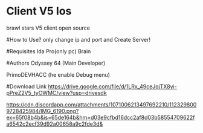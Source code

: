 # Client V5 Ios

brawl stars V5 client open source



#How to Use?
only change ip and port
and Create Server!




#Requisites
Ida Pro(only pc)
Brain





#Authors
Odyssey 64 (Main Developer)

PrimoDEVHACC (he enable Debug menu)




#Download Link
https://drive.google.com/file/d/1LRx_49ceJqjTX8yi-pPreZ2V5_tyOWMC/view?usp=drivesdk




https://cdn.discordapp.com/attachments/1071006213497692210/1123298009728425984/IMG_6190.png?ex=65f08b4b&is=65de164b&hm=d03e9cfbd16dcc2af8d03b58554709622fa6542c2ecf39d92a00658a9c2fde3d&
